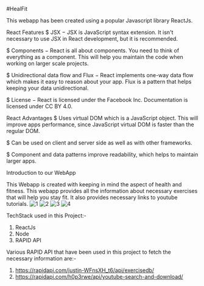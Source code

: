 #HealFit

This webapp has been created using a popular Javascript library ReactJs.

React Features
 $ JSX − JSX is JavaScript syntax extension. It isn't necessary to use JSX in React development, but it is recommended.

 $ Components − React is all about components. You need to think of everything as a component. This will help you maintain the code when working on larger scale projects.

 $ Unidirectional data flow and Flux − React implements one-way data flow which makes it easy to reason about your app. Flux is a pattern that helps keeping your data unidirectional.

 $ License − React is licensed under the Facebook Inc. Documentation is licensed under CC BY 4.0.

React Advantages
 $ Uses virtual DOM which is a JavaScript object. This will improve apps performance, since JavaScript virtual DOM is faster than the regular DOM.

 $ Can be used on client and server side as well as with other frameworks.

 $ Component and data patterns improve readability, which helps to maintain larger apps.
 
Introduction to our WebApp

   This Webapp is created with keeping in mind the aspect of health and fitness. This webapp provides all the information about necessary exercises that will help you stay fit. It also provides necessary links to youtube tutorials.
![1](https://user-images.githubusercontent.com/97299075/232228965-eb54a1f4-ca40-4572-bc80-e78b5dc0bbcb.png)
![2](https://user-images.githubusercontent.com/97299075/232230120-19fea04f-75ad-4a71-b355-cb51ffd02a1f.png)
![3](https://user-images.githubusercontent.com/97299075/232230154-5f684b50-7588-416c-bcca-20ea63dd9047.png)
![4](https://user-images.githubusercontent.com/97299075/232230158-586d0351-1835-447f-b293-746afcdbf26a.png)

TechStack used in this Project:-

1) ReactJs
2) Node
3) RAPID API

Various RAPID API that have been used in this project to fetch the necessary information are:-

1) https://rapidapi.com/justin-WFnsXH_t6/api/exercisedb/
2) https://rapidapi.com/h0p3rwe/api/youtube-search-and-download/
